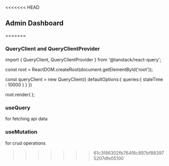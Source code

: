 <<<<<<< HEAD
## Admin Dashboard
=======
### QueryClient and QueryClientProvider

 import { QueryClient, QueryClientProvider } from '@tanstack/react-query';

const root = ReactDOM.createRoot(document.getElementById('root'));

const queryClient = new QueryClient({
  defaultOptions:{
    queries:{
      staleTime : 10000
    }
  }
})

root.render(
    <QueryClientProvider client={queryClient}>
        <App />
    </QueryClientProvider>
);

### useQuery
for fetching api data

### useMutation 
for crud operations
>>>>>>> 61c3f86302fb764f8c897bf883975207dfe05100
